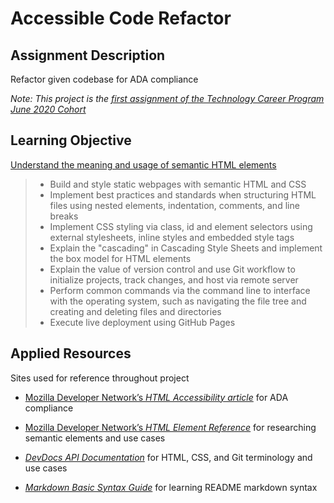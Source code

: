 # Accessible Code Refactor

## Assignment Description
Refactor given codebase for ADA compliance  

*Note: This project is the [first assignment of the Technology Career Program June 2020 Cohort](https://github.com/nvansturgill/tcp-frontend-activities/blob/master/01-HTML-Git-CSS/02-Homework/README.md)*  

## Learning Objective  
[Understand the meaning and usage of semantic HTML elements](https://github.com/nvansturgill/tcp-frontend-activities/blob/master/01-HTML-Git-CSS/README.md)  
> * Build and style static webpages with semantic HTML and CSS
> * Implement best practices and standards when structuring HTML files using nested elements, indentation, comments, and line breaks
> * Implement CSS styling via class, id and element selectors using external stylesheets, inline styles and embedded style tags
> * Explain the "cascading" in Cascading Style Sheets and implement the box model for HTML elements
> * Explain the value of version control and use Git workflow to initialize projects, track changes, and host via remote server
> * Perform common commands via the command line to interface with the operating system, such as navigating the file tree and creating and deleting files and directories
> * Execute live deployment using GitHub Pages  

## Applied Resources
Sites used for reference throughout project  

* [Mozilla Developer Network’s *HTML Accessibility article*](https://developer.mozilla.org/en-US/docs/Learn/Accessibility/HTML) for ADA compliance  

* [Mozilla Developer Network’s *HTML Element Reference*](https://developer.mozilla.org/en-US/docs/Web/HTML/Element#Content_sectioning) for researching semantic elements and use cases  


* [*DevDocs API Documentation*](https://devdocs.io/) for HTML, CSS, and Git terminology and use cases  

* [*Markdown Basic Syntax Guide*](https://www.markdownguide.org/basic-syntax/) for learning README markdown syntax  